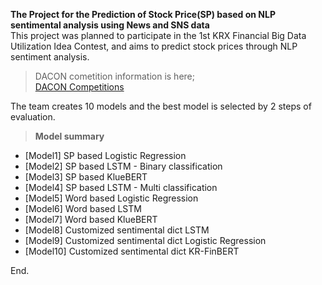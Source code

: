 __The Project for the Prediction of Stock Price(SP) based on NLP sentimental analysis using News and SNS data__  
This project was planned to participate in the 1st KRX Financial Big Data Utilization Idea Contest, and aims to predict stock prices through NLP sentiment analysis. 

  
> DACON cometition information is here;    
> [DACON Competitions](https://dacon.io/competitions/official/235914/overview/)  

  
The team creates 10 models and the best model is selected by 2 steps of evaluation.  

> __Model summary__  
- [Model1] SP based Logistic Regression  
- [Model2] SP based LSTM - Binary classification  
- [Model3] SP based KlueBERT  
- [Model4] SP based LSTM - Multi classification  
- [Model5] Word based Logistic Regression  
- [Model6] Word based LSTM  
- [Model7] Word based KlueBERT  
- [Model8] Customized sentimental dict LSTM  
- [Model9] Customized sentimental dict Logistic Regression  
- [Model10] Customized sentimental dict KR-FinBERT  

End.  